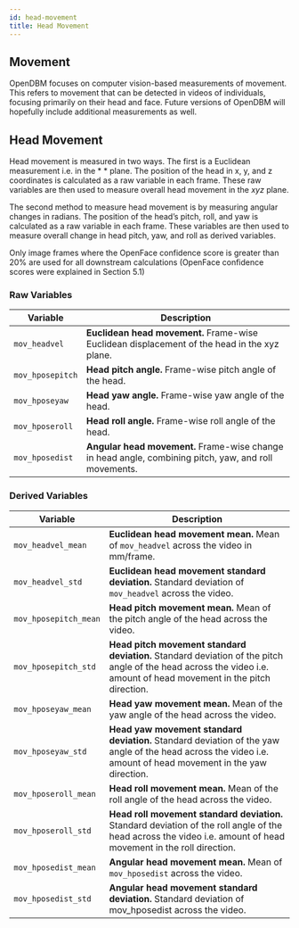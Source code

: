 ```yaml
---
id: head-movement
title: Head Movement
---
```


## Movement

OpenDBM focuses on computer vision-based measurements of movement. This refers to movement that can be detected in videos of individuals, focusing primarily on their head and face. Future versions of OpenDBM will hopefully include additional measurements as well.

## Head Movement

Head movement is measured in two ways. The first is a Euclidean measurement i.e. in the *   * plane. The position of the head in x, y, and z coordinates is calculated as a raw variable in each frame. These raw variables are then used to measure overall head movement in the *xyz* plane.

The second method to measure head movement is by measuring angular changes in radians. The position of the head’s pitch, roll, and yaw is calculated as a raw variable in each frame. These variables are then used to measure overall change in head pitch, yaw, and roll as derived variables.

Only image frames where the OpenFace confidence score is greater than 20% are used for all downstream calculations (OpenFace confidence scores were explained in Section 5.1)

### Raw Variables

| Variable      | Description |
| ----------- | ----------- |
| `mov_headvel`      | **Euclidean head movement.** Frame-wise Euclidean displacement of the head in the xyz plane. |
| `mov_hposepitch`      | **Head pitch angle.** Frame-wise pitch angle of the head.  |
| `mov_hposeyaw`      | **Head yaw angle.** Frame-wise yaw angle of the head.     |
| `mov_hposeroll`      | **Head roll angle.**  Frame-wise roll angle of the head.    |
| `mov_hposedist`      | **Angular head movement.**  Frame-wise change in head angle, combining pitch, yaw, and roll movements.     |

### Derived Variables

| Variable      | Description |
| ----------- | ----------- |
| `mov_headvel_mean`      | **Euclidean head movement mean.**  Mean of `mov_headvel` across the video in mm/frame.  |
| `mov_headvel_std`      | **Euclidean head movement standard deviation.**  Standard deviation of `mov_headvel` across the video.  |
| `mov_hposepitch_mean`      | **Head pitch movement mean.**  Mean of the pitch angle of the head across the video.  |
| `mov_hposepitch_std`      | **Head pitch movement standard deviation.** Standard deviation of the pitch angle of the head across the video i.e. amount of head movement in the pitch direction.   |
| `mov_hposeyaw_mean`      | **Head yaw movement mean.**  Mean of the yaw angle of the head across the video.  |
| `mov_hposeyaw_std`      | **Head yaw movement standard deviation.**  Standard deviation of the yaw angle of the head across the video i.e. amount of head movement in the yaw direction.  |
| `mov_hposeroll_mean`      | **Head roll movement mean.** Mean of the roll angle of the head across the video.  |
| `mov_hposeroll_std`      | **Head roll movement standard deviation.**  Standard deviation of the roll angle of the head across the video i.e. amount of head movement in the roll direction.  |
| `mov_hposedist_mean`      | **Angular head movement mean.**  Mean of `mov_hposedist` across the video.  |
| `mov_hposedist_std`      | **Angular head movement standard deviation.** Standard deviation of mov_hposedist across the video.   |

